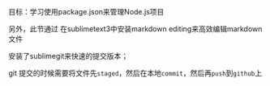 目标：学习使用package.json来管理Node.js项目  

另外，此节通过 在sublimetext3中安装markdown editing来高效编辑markdown文件  

安装了sublimegit来快速的提交版本；

git 提交的时候需要将文件先`staged`，然后在本地`commit`，然后再`push`到`github`上